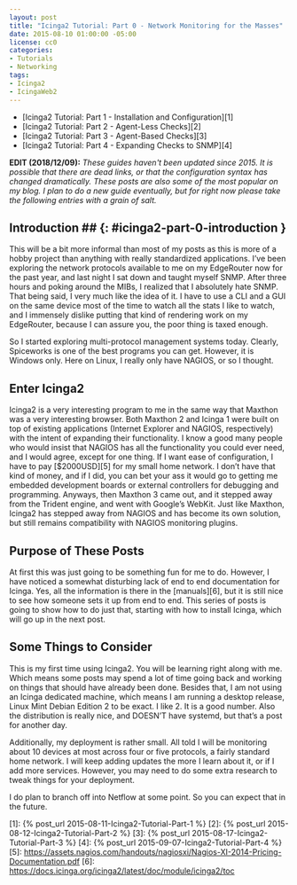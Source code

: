 ```yaml
---
layout: post
title: "Icinga2 Tutorial: Part 0 - Network Monitoring for the Masses"
date: 2015-08-10 01:00:00 -05:00
license: cc0
categories:
- Tutorials
- Networking
tags:
- Icinga2
- IcingaWeb2
---
```

* [Icinga2 Tutorial: Part 1 - Installation and Configuration][1]
* [Icinga2 Tutorial: Part 2 - Agent-Less Checks][2]
* [Icinga2 Tutorial: Part 3 - Agent-Based Checks][3]
* [Icinga2 Tutorial: Part 4 - Expanding Checks to SNMP][4]

__EDIT (2018/12/09):__ _These guides haven't been updated since 2015. It is
possible that there are dead links, or that the configuration syntax has changed
dramatically. These posts are also some of the most popular on my blog. I plan
to do a new guide eventually, but for right now please take the following
entries with a grain of salt._

## Introduction ## {: #icinga2-part-0-introduction }
This will be a bit more informal than most of my posts as this is more of a
hobby project than anything with really standardized applications. I’ve been
exploring the network protocols available to me on my EdgeRouter now for the
past year, and last night I sat down and taught myself SNMP. After three
hours and poking around the MIBs, I realized that I absolutely hate SNMP.
That being said, I very much like the idea of it. I have to use a CLI and
a GUI on the same device most of the time to watch all the stats I like to
watch, and I immensely dislike putting that kind of rendering work on my
EdgeRouter, because I can assure you, the poor thing is taxed enough.

So I started exploring multi-protocol management systems today. Clearly,
Spiceworks is one of the best programs you can get. However, it is Windows
only. Here on Linux, I really only have NAGIOS, or so I thought.

## Enter Icinga2 ##
Icinga2 is a very interesting program to me in the same way that Maxthon
was a very interesting browser. Both Maxthon 2 and Icinga 1 were built on top
of existing applications (Internet Explorer and NAGIOS, respectively) with the
intent of expanding their functionality. I know a good many people who would
insist that NAGIOS has all the functionality you could ever need, and I would
agree, except for one thing. If I want ease of configuration, I have to pay
[$2000USD][5] for my small home network. I don’t have that kind of money, and
if I did, you can bet your ass it would go to getting me embedded development
boards or external controllers for debugging and programming. Anyways, then
Maxthon 3 came out, and it stepped away from the Trident engine, and went with
Google’s WebKit. Just like Maxthon, Icinga2 has stepped away from NAGIOS and has
become its own solution, but still remains compatibility with NAGIOS monitoring
plugins.

## Purpose of These Posts ##
At first this was just going to be something fun for me to do. However, I have
noticed a somewhat disturbing lack of end to end documentation for Icinga.
Yes, all the information is there in the [manuals][6], but it is still nice to
see how someone sets it up from end to end. This series of posts is going to
show how to do just that, starting with how to install Icinga, which will go up
in the next post.

## Some Things to Consider ##
This is my first time using Icinga2. You will be learning right along with me.
Which means some posts may spend a lot of time going back and working on things
that should have already been done. Besides that, I am not using an Icinga
dedicated machine, which means I am running a desktop release, Linux Mint
Debian Edition 2 to be exact. I like 2. It is a good number. Also the
distribution is really nice, and DOESN’T have systemd, but
that’s a post for another day.

Additionally, my deployment is rather small. All told I will be monitoring
about 10 devices at most across four or five protocols, a fairly standard home
network. I will keep adding updates the more I learn about it, or if I add more
services. However, you may need to do some extra research to tweak things for
your deployment.

I do plan to branch off into Netflow at some point. So you can expect
that in the future.

[1]:  {% post_url 2015-08-11-Icinga2-Tutorial-Part-1 %}
[2]:  {% post_url 2015-08-12-Icinga2-Tutorial-Part-2 %}
[3]:  {% post_url 2015-08-17-Icinga2-Tutorial-Part-3 %}
[4]:  {% post_url 2015-09-07-Icinga2-Tutorial-Part-4 %}
[5]: https://assets.nagios.com/handouts/nagiosxi/Nagios-XI-2014-Pricing-Documentation.pdf
[6]: https://docs.icinga.org/icinga2/latest/doc/module/icinga2/toc
